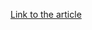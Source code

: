 [Link to the article](https://www.volexity.com/blog/2020/11/06/oceanlotus-extending-cyber-espionage-operations-through-fake-websites/)
